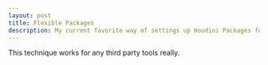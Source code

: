 ```yaml
---
layout: post
title: Flexible Packages
description: My current favorite way of settings up Houdini Packages for custom tools
---
```

This technique works for any third party tools really.

